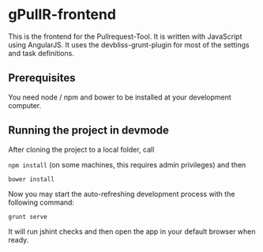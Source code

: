 # gPullR-frontend
This is the frontend for the Pullrequest-Tool. It is written with JavaScript using AngularJS. 
It uses the devbliss-grunt-plugin for most of the settings and task definitions.

## Prerequisites
You need node / npm and bower to be installed at your development computer.

## Running the project in devmode
After cloning the project to a local folder, call 

`npm install` (on some machines, this requires admin privileges) and then

`bower install`

Now you may start the auto-refreshing development process with the following command:

`grunt serve`

It will run jshint checks and then open the app in your default browser when ready.

